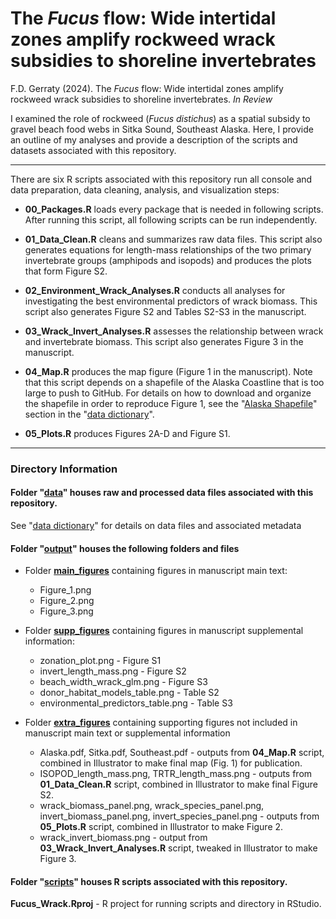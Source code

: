 # The *Fucus* flow: Wide intertidal zones amplify rockweed wrack subsidies to shoreline invertebrates

F.D. Gerraty (2024). The *Fucus* flow: Wide intertidal zones amplify rockweed wrack subsidies to shoreline invertebrates. *In Review*

I examined the role of rockweed (*Fucus distichus*) as a spatial subsidy to gravel beach food webs in Sitka Sound, Southeast Alaska. Here, I provide an outline of my analyses and provide a description of the scripts and datasets associated with this repository.

------------------------------------------------------------------------

There are six R scripts associated with this repository run all console and data preparation, data cleaning, analysis, and visualization steps:

-   **00_Packages.R** loads every package that is needed in following scripts. After running this script, all following scripts can be run independently.

-   **01_Data_Clean.R** cleans and summarizes raw data files. This script also generates equations for length-mass relationships of the two primary invertebrate groups (amphipods and isopods) and produces the plots that form Figure S2.

-   **02_Environment_Wrack_Analyses.R** conducts all analyses for investigating the best environmental predictors of wrack biomass. This script also generates Figure S2 and Tables S2-S3 in the manuscript.

-   **03_Wrack_Invert_Analyses.R** assesses the relationship between wrack and invertebrate biomass. This script also generates Figure 3 in the manuscript.

-   **04_Map.R** produces the map figure (Figure 1 in the manuscript). Note that this script depends on a shapefile of the Alaska Coastline that is too large to push to GitHub. For details on how to download and organize the shapefile in order to reproduce Figure 1, see the "[Alaska Shapefile](https://github.com/fgerraty/Fucus_Wrack/tree/main/data#alaska-shapefile)" section in the "[data dictionary](https://github.com/fgerraty/Fucus_Wrack/blob/main/data/README.md)".

-   **05_Plots.R** produces Figures 2A-D and Figure S1.

------------------------------------------------------------------------

### Directory Information

#### Folder "[data](https://github.com/fgerraty/Fucus_Wrack/tree/main/data)" houses raw and processed data files associated with this repository.

See "[data dictionary](https://github.com/fgerraty/Fucus_Wrack/blob/main/data/README.md)" for details on data files and associated metadata

#### Folder "[output](https://github.com/fgerraty/Fucus_Wrack/tree/main/output)" houses the following folders and files

-   Folder [**main_figures**](https://github.com/fgerraty/Fucus_Wrack/tree/main/output/main_figures) containing figures in manuscript main text:

    -   Figure_1.png
    -   Figure_2.png
    -   Figure_3.png

-   Folder [**supp_figures**](https://github.com/fgerraty/Fucus_Wrack/tree/main/output/supp_figures) containing figures in manuscript supplemental information:

    -   zonation_plot.png - Figure S1
    -   invert_length_mass.png - Figure S2
    -   beach_width_wrack_glm.png - Figure S3
    -   donor_habitat_models_table.png - Table S2
    -   environmental_predictors_table.png - Table S3

-   Folder [**extra_figures**](https://github.com/fgerraty/Fucus_Wrack/tree/main/output/extra_figures) containing supporting figures not included in manuscript main text or supplemental information

    -   Alaska.pdf, Sitka.pdf, Southeast.pdf - outputs from **04_Map.R** script, combined in Illustrator to make final map (Fig. 1) for publication.
    -   ISOPOD_length_mass.png, TRTR_length_mass.png - outputs from **01_Data_Clean.R** script, combined in Illustrator to make final Figure S2.
    -   wrack_biomass_panel.png, wrack_species_panel.png, invert_biomass_panel.png, invert_species_panel.png - outputs from **05_Plots.R** script, combined in Illustrator to make Figure 2.
    -   wrack_invert_biomass.png - output from **03_Wrack_Invert_Analyses.R** script, tweaked in Illustrator to make Figure 3.

#### Folder "[scripts](https://github.com/fgerraty/Fucus_Wrack/tree/main/scripts)" houses R scripts associated with this repository.

**Fucus_Wrack.Rproj** - R project for running scripts and directory in RStudio.
